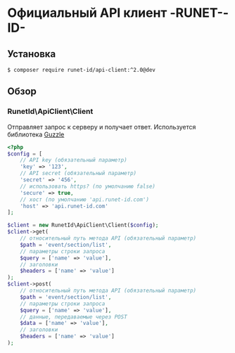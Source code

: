 # Официальный API клиент -RUNET--ID-

## Установка

`$ composer require runet-id/api-client:^2.0@dev`

## Обзор

### RunetId\ApiClient\Client

Отправляет запрос к серверу и получает ответ. Используется библиотека [Guzzle](http://guzzlephp.org/)

```php
<?php
$config = [
    // API key (обязательный параметр)
    'key' => '123',
    // API secret (обязательный параметр)
    'secret' => '456',
    // использовать https? (по умолчанию false)
    'secure' => true,
    // хост (по умолчанию 'api.runet-id.com')
    'host' => 'api.runet-id.com'
];

$client = new RunetId\ApiClient\Client($config);
$client->get(
    // относительный путь метода API (обязательный параметр)
    $path = 'event/section/list',
    // параметры строки запроса
    $query = ['name' => 'value'],
    // заголовки
    $headers = ['name' => 'value']
);
$client->post(
    // относительный путь метода API (обязательный параметр)
    $path = 'event/section/list',
    // параметры строки запроса
    $query = ['name' => 'value'],
    // данные, передаваемые через POST
    $data = ['name' => 'value'],
    // заголовки
    $headers = ['name' => 'value']
);
```
